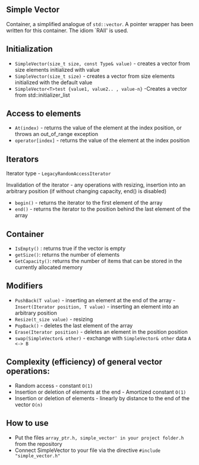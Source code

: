 Simple Vector
------------

Container, a simplified analogue of `std::vector`. A pointer wrapper has been written for this container. The idiom `RAII' is used.

Initialization
------------

- `SimpleVector(size_t size, const Type& value)` - creates a vector from size elements initialized with value
- `SimpleVector(size_t size)` - creates a vector from size elements initialized with the default value
- `SimpleVector<T>test {value1, value2.. , value-n}` -Creates a vector from std::initializer_list


Access to elements
-----------------

- `At(index)` - returns the value of the element at the index position, or throws an out_of_range exception
- `operator[index]` - returns the value of the element at the index position


Iterators
--------

Iterator type - `LegacyRandomAccessIterator `

Invalidation of the iterator - any operations with resizing, insertion into an arbitrary position (if without changing capacity, end() is disabled)
- `begin()` - returns the iterator to the first element of the array
- `end()` - returns the iterator to the position behind the last element of the array


Container
------

- `IsEmpty()` : returns true if the vector is empty
- `getSize()`: returns the number of elements
- `GetCapacity()`: returns the number of items that can be stored in the currently allocated memory


Modifiers
-----------

- `PushBack(T value)` - inserting an element at the end of the array
-`Insert(Iterator position, T value)` - inserting an element into an arbitrary position
- `Resize(t_size value)` - resizing
- `PopBack()` - deletes the last element of the array
- `Erase(Iterator position)` - deletes an element in the position position
- `swap(SimpleVector& other)` - exchange with `SimpleVector& other` data `A <-> B`


Complexity (efficiency) of general vector operations:
----------------------------------------------------

- Random access - constant `O(1)`
- Insertion or deletion of elements at the end - Amortized constant `O(1)`
- Insertion or deletion of elements - linearly by distance to the end of the vector `O(n)`

How to use
--------------

- Put the files `array_ptr.h, simple_vector' in your project folder.h` from the repository
- Connect SimpleVector to your file via the directive `#include "simple_vector.h"`
